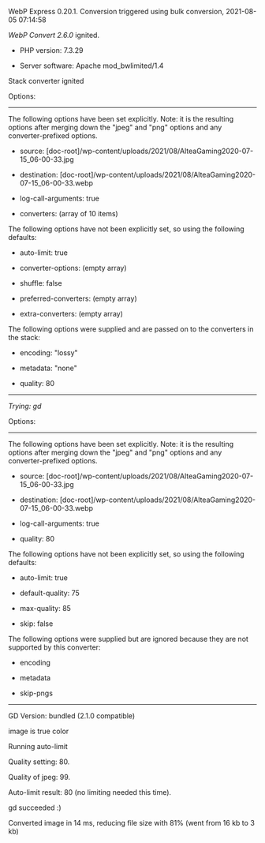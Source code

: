 WebP Express 0.20.1. Conversion triggered using bulk conversion, 2021-08-05 07:14:58

*WebP Convert 2.6.0*  ignited.
- PHP version: 7.3.29
- Server software: Apache mod_bwlimited/1.4

Stack converter ignited

Options:
------------
The following options have been set explicitly. Note: it is the resulting options after merging down the "jpeg" and "png" options and any converter-prefixed options.
- source: [doc-root]/wp-content/uploads/2021/08/AlteaGaming2020-07-15_06-00-33.jpg
- destination: [doc-root]/wp-content/uploads/2021/08/AlteaGaming2020-07-15_06-00-33.webp
- log-call-arguments: true
- converters: (array of 10 items)

The following options have not been explicitly set, so using the following defaults:
- auto-limit: true
- converter-options: (empty array)
- shuffle: false
- preferred-converters: (empty array)
- extra-converters: (empty array)

The following options were supplied and are passed on to the converters in the stack:
- encoding: "lossy"
- metadata: "none"
- quality: 80
------------


*Trying: gd* 

Options:
------------
The following options have been set explicitly. Note: it is the resulting options after merging down the "jpeg" and "png" options and any converter-prefixed options.
- source: [doc-root]/wp-content/uploads/2021/08/AlteaGaming2020-07-15_06-00-33.jpg
- destination: [doc-root]/wp-content/uploads/2021/08/AlteaGaming2020-07-15_06-00-33.webp
- log-call-arguments: true
- quality: 80

The following options have not been explicitly set, so using the following defaults:
- auto-limit: true
- default-quality: 75
- max-quality: 85
- skip: false

The following options were supplied but are ignored because they are not supported by this converter:
- encoding
- metadata
- skip-pngs
------------

GD Version: bundled (2.1.0 compatible)
image is true color
Running auto-limit
Quality setting: 80. 
Quality of jpeg: 99. 
Auto-limit result: 80 (no limiting needed this time).
gd succeeded :)

Converted image in 14 ms, reducing file size with 81% (went from 16 kb to 3 kb)
